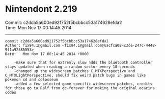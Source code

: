 # Nintendont 2.219
Commit: c2dda5a600ed921752f5bcbbcc53a174628efda2  
Time: Mon Nov 17 00:14:45 2014   

-----

```
commit c2dda5a600ed921752f5bcbbcc53a174628efda2
Author: fix94.1@gmail.com <fix94.1@gmail.com@6acfca08-c3de-247c-4448-9f1a92385553>
Date:   Mon Nov 17 00:14:45 2014 +0000

    -make sure that for extremly slow hdds the bluetooth controller stays updated when reading a random sector every 10 seconds
    -changed up the widescreen patches C_MTXPerspective and C_MTXLightPerspective, should fix weird patch bugs in games like pokemon xd and colosseum
    -added a few selected game specific widescreen patches, credits for those go to Ralf from gc-forever for making the original ocarina codes
```
